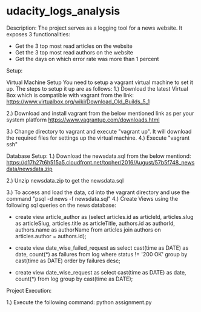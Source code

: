 # udacity_logs_analysis

Description:
The project serves as a logging tool for a news website.
It exposes 3 functionalities:
* Get the 3 top most read articles on the website
* Get the 3 top most read authors on the website
* Get the days on which error rate was more than 1 percent

Setup:

Virtual Machine Setup
You need to setup a vagrant virtual machine to set it up.
The steps to setup it up are as follows:
1.) Download the latest Virtual Box which is compatible with vagrant from the link:
https://www.virtualbox.org/wiki/Download_Old_Builds_5_1

2.) Download and install vagrant from the below mentioned link as per your system platform
https://www.vagrantup.com/downloads.html

3.) Change directory to vagrant and execute "vagrant up". It will download the required files for settings up the virtual machine.
4.) Execute "vagrant ssh"

Database Setup:
1.) Download the newsdata.sql from the below mentiond:
https://d17h27t6h515a5.cloudfront.net/topher/2016/August/57b5f748_newsdata/newsdata.zip

2.) Unzip newsdata.zip to get the newsdata.sql

3.) To access and load the data, cd into the vagrant directory and use the command 
"psql -d news -f newsdata.sql"
4.) Create Views using the following sql queries on the news database:
  * create view article_author as (select articles.id as articleId, articles.slug as articleSlug, articles.title as articleTitle, authors.id as authorId, authors.name as authorName from articles join authors on articles.author = authors.id);

  * create view date_wise_failed_request as select cast(time as DATE) as date, count(*) as failures from log where status != '200 OK' group by cast(time as DATE) order by failures desc;

  * create view date_wise_request as select cast(time as DATE) as date, count(*)  from log group by cast(time as DATE);


Project Execution:

1.) Execute the following command:
python assignment.py